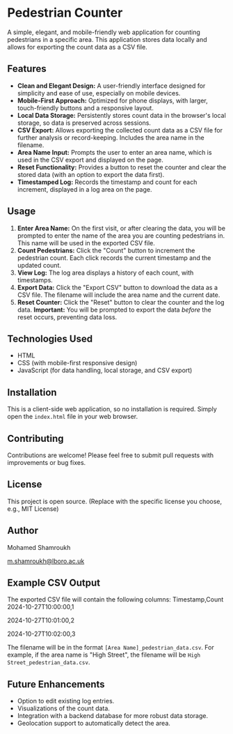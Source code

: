 # Pedestrian Counter

A simple, elegant, and mobile-friendly web application for counting pedestrians in a specific area.  This application stores data locally and allows for exporting the count data as a CSV file.

## Features

*   **Clean and Elegant Design:**  A user-friendly interface designed for simplicity and ease of use, especially on mobile devices.
*   **Mobile-First Approach:** Optimized for phone displays, with larger, touch-friendly buttons and a responsive layout.
*   **Local Data Storage:**  Persistently stores count data in the browser's local storage, so data is preserved across sessions.
*   **CSV Export:**  Allows exporting the collected count data as a CSV file for further analysis or record-keeping.  Includes the area name in the filename.
*   **Area Name Input:** Prompts the user to enter an area name, which is used in the CSV export and displayed on the page.
*   **Reset Functionality:**  Provides a button to reset the counter and clear the stored data (with an option to export the data first).
*   **Timestamped Log:** Records the timestamp and count for each increment, displayed in a log area on the page.

## Usage

1.  **Enter Area Name:**  On the first visit, or after clearing the data, you will be prompted to enter the name of the area you are counting pedestrians in.  This name will be used in the exported CSV file.
2.  **Count Pedestrians:** Click the "Count" button to increment the pedestrian count.  Each click records the current timestamp and the updated count.
3.  **View Log:**  The log area displays a history of each count, with timestamps.
4.  **Export Data:** Click the "Export CSV" button to download the data as a CSV file.  The filename will include the area name and the current date.
5.  **Reset Counter:** Click the "Reset" button to clear the counter and the log data. **Important:** You will be prompted to export the data *before* the reset occurs, preventing data loss.

## Technologies Used

*   HTML
*   CSS (with mobile-first responsive design)
*   JavaScript (for data handling, local storage, and CSV export)

## Installation

This is a client-side web application, so no installation is required. Simply open the `index.html` file in your web browser.

## Contributing

Contributions are welcome! Please feel free to submit pull requests with improvements or bug fixes.

## License

This project is open source.  (Replace with the specific license you choose, e.g., MIT License)

## Author

Mohamed Shamroukh

m.shamroukh@lboro.ac.uk

## Example CSV Output

The exported CSV file will contain the following columns:
Timestamp,Count
2024-10-27T10:00:00,1

2024-10-27T10:01:00,2

2024-10-27T10:02:00,3

The filename will be in the format `[Area Name]_pedestrian_data.csv`.  For example, if the area name is "High Street", the filename will be `High Street_pedestrian_data.csv`.

## Future Enhancements

*   Option to edit existing log entries.
*   Visualizations of the count data.
*   Integration with a backend database for more robust data storage.
*   Geolocation support to automatically detect the area.
